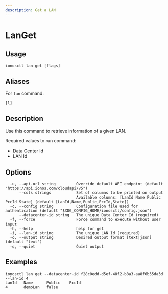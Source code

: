 ```yaml
---
description: Get a LAN
---
```


# LanGet

## Usage

```text
ionosctl lan get [flags]
```

## Aliases

For `lan` command:
```text
[l]
```

## Description

Use this command to retrieve information of a given LAN.

Required values to run command:

* Data Center Id
* LAN Id

## Options

```text
  -u, --api-url string         Override default API endpoint (default "https://api.ionos.com/cloudapi/v5")
      --cols strings           Set of columns to be printed on output 
                               Available columns: [LanId Name Public PccId State] (default [LanId,Name,Public,PccId,State])
  -c, --config string          Configuration file used for authentication (default "$XDG_CONFIG_HOME/ionosctl/config.json")
      --datacenter-id string   The unique Data Center Id (required)
  -f, --force                  Force command to execute without user input
  -h, --help                   help for get
  -i, --lan-id string          The unique LAN Id (required)
  -o, --output string          Desired output format [text|json] (default "text")
  -q, --quiet                  Quiet output
```

## Examples

```text
ionosctl lan get --datacenter-id f28c0edd-d5ef-48f2-b8a3-aa8f6b55da3d --lan-id 4
LanId   Name      Public    PccId
4       demoLan   false
```


